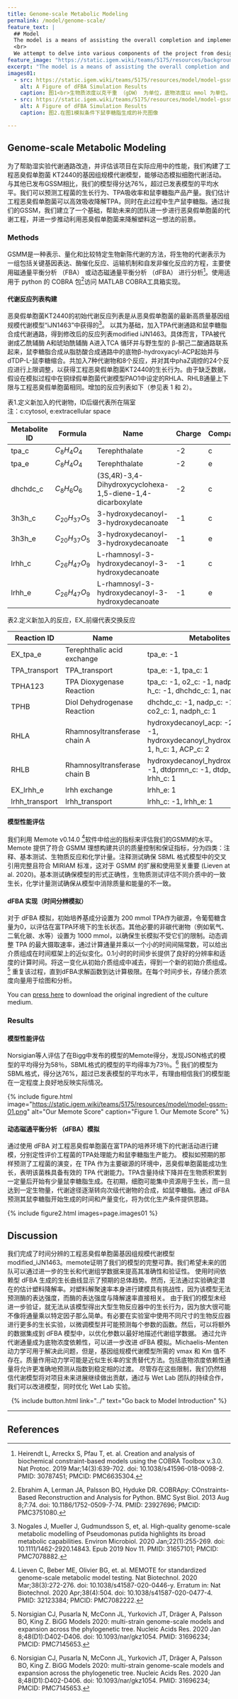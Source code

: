 ```yaml
---
title: Genome-scale Metabolic Modeling
permalink: /model/genome-scale/
feature_text: |
  ## Model
  The model is a means of assisting the overall completion and implementation of a project through computational methods.
  <br>
  We attempt to delve into various components of the project from design to implementation for model construction and computation.
feature_image: "https://static.igem.wiki/teams/5175/resources/background/bg-model.jpg"
excerpt: "The model is a means of assisting the overall completion and implementation of a project through computational methods."
images01:
  - src: https://static.igem.wiki/teams/5175/resources/model/model-gssm-02.png
    alt: A Figure of dFBA Simulation Results
    caption: 图1<br>生物质浓度以克干重 （gDW） 为单位，底物浓度以 mmol 为单位。<br>模拟开始时，菌株的初始生物量为 0.1 gDW，鼠李糖脂由于生成量过少难以辨别，补充见图2
  - src: https://static.igem.wiki/teams/5175/resources/model/model-gssm-03.png
    alt: A Figure of dFBA Simulation Results
    caption: 图2.在图1模拟条件下鼠李糖脂生成的补充图像

---
```


## Genome-scale Metabolic Modeling

为了帮助湿实验代谢通路改造，并评估该项目在实际应用中的性能，我们构建了工程恶臭假单胞菌 KT2440的基因组规模代谢模型，能够动态模拟细胞代谢活动。与其他已发布GSSM相比，我们的模型得分达76%，超过已发表模型的平均水平。我们可以预测工程菌的生长行为、TPA吸收率和鼠李糖脂产品产量。我们估计工程恶臭假单胞菌可以高效吸收降解TPA，同时在此过程中生产鼠李糖脂。通过我们的GSSM，我们建立了一个基础，帮助未来的团队进一步进行恶臭假单胞菌的代谢工程，并进一步推动利用恶臭假单胞菌来降解塑料这一想法的前景。

### Methods

GSMM是一种表示、量化和比较特定生物新陈代谢的方法，将生物的代谢表示为一组包括关键基因表达、酶催化反应、运输机制和自发非催化反应的方程，主要使用磁通量平衡分析 （FBA） 或动态磁通量平衡分析 （dFBA） 进行分析[^1]。使用适用于 python 的 COBRA 包[^2]访问 MATLAB COBRA工具箱实现。

#### 代谢反应列表构建

 恶臭假单胞菌KT2440的初始代谢反应列表是从恶臭假单胞菌的最新高质量基因组规模代谢模型“iJN1463”中获得的[^3]。 以其为基础，加入TPA代谢通路和鼠李糖脂合成代谢通路，得到修改后的反应列表modified iJN1463。具体而言，TPA被代谢成乙酰辅酶 A和琥珀酰辅酶 A进入TCA 循环并与野生型的 β-酮己二酸通路联系起来，鼠李糖脂合成从脂肪酸合成通路中的底物β-hydroxyacyl-ACP起始并与dTDP-L-鼠李糖缩合。共加入7种代谢物和8个反应，并对其中phaZ调控的24个反应进行上限调整，以获得工程恶臭假单胞菌KT2440的生长行为。由于缺乏数据，假设在模拟过程中在铜绿假单胞菌代谢模型PAO1中设定的RHLA、RHLB通量上下限与工程恶臭假单胞菌相同。增加的反应列表如下（参见表 1 和 2）。

 <figcaption class="caption table_caption">表1.定义新加入的代谢物，ID后缀代表所在隔室<br>注：c:cytosol, e:extracellular space</figcaption>

 | Metabolite ID | Formula  | Name                                                       | Charge | Compartment |
| ------------- | -------- | ---------------------------------------------------------- | ------ | ----------- |
| tpa_c         | $C_8H_4O_4$   | Terephthalate                                              | -2     | c           |
| tpa_e         | $C_8H_4O_4$   | Terephthalate                                              | -2     | e           |
| dhchdc_c      | $C_8H_6O_6$   | (3S,4R)-3,4-Dihydroxycyclohexa-1,5-diene-1,4-dicarboxylate | -2     | c           |
| 3h3h_c        | $C_{20}H_{37}O_5$ | 3-hydroxydecanoyl-3-hydroxydecanoate                       | -1     | c           |
| 3h3h_e        | $C_{20}H_{37}O_5$ | 3-hydroxydecanoyl-3-hydroxydecanoate                       | -1     | e           |
| lrhh_c        | $C_{26}H_{47}O_9$ | L-rhamnosyl-3-hydroxydecanoyl-3-hydroxydecanoate           | -1     | c           |
| lrhh_e        | $C_{26}H_{47}O_9$ | L-rhamnosyl-3-hydroxydecanoyl-3-hydroxydecanoate           | -1     | e           |

<figcaption class="caption table_caption">表2.定义新加入的反应，EX_前缀代表交换反应 </figcaption>

| Reaction ID    | Name                         | Metabolites                                                  |
| -------------- | ---------------------------- | ------------------------------------------------------------ |
| EX_tpa_e       | Terephthalic acid exchange   | tpa_e: -1                                                    |
| TPA_transport  | TPA_transport                | tpa_e: -1, tpa_c: 1                                          |
| TPHA123        | TPA Dioxygenase Reaction     | tpa_c: -1, o2_c: -1, nadph_c: -1, h_c:  -1, dhchdc_c: 1, nadp_c: 1 |
| TPHB           | Diol Dehydrogenase Reaction  | dhchdc_c: -1, nadp_c: -1, dhbz_c: 1,  co2_c: 1, nadph_c: 1   |
| RHLA           | Rhamnosyltransferase chain A | hydroxydecanoyl_acp: -2, h2o_c: -1,  hydroxydecanoyl_hydroxydecanoate: 1, h_c: 1, ACP_c: 2 |
| RHLB           | Rhamnosyltransferase chain B | hydroxydecanoyl_hydroxydecanoate: -1,  dtdprmn_c: -1, dtdp_c: 1, h_c: 1, lrhh_c: 1 |
| EX_lrhh_e      | lrhh exchange                | lrhh_e: 1                                                    |
| lrhh_transport | lrhh_transport               | lrhh_c: -1, lrhh_e: 1                                        |

#### 模型性能评估

我们利用 Memote v0.14.0 [^4]软件中给出的指标来评估我们的GSMM的水平。Memote 提供了符合 GSMM 理想构建共识的质量控制和保证指标，分为四类：注释、基本测试、生物质反应和化学计量。注释测试确保 SBML 格式模型中的交叉引用完整且符合 MIRIAM 标准，这对于 GSMM 的扩展和使用至关重要 (Lieven at al. 2020)。基本测试确保模型的形式正确性，生物质测试评估不同介质中的一致生长，化学计量测试确保从模型中消除质量和能量的不一致。

#### dFBA 实现（时间分辨模拟）

对于 dFBA 模拟，初始培养基成分设置为 200 mmol TPA作为碳源，令葡萄糖含量为0，以评估在富TPA环境下的生长状态。其他必要的非碳代谢物（例如氧气、二氧化碳、水等）设置为 1000 mmol，以确保生长模拟不受它们的限制。动态调整 TPA 的最大摄取速率，通过计算通量并乘以一个小的时间间隔常数，可以给出介质组成在时间框架上的近似变化。0.1小时的时间步长提供了良好的分辨率和适度的计算时间。将这一变化从初始介质组成中减去，得到一个新的初始介质组成。[^5] 重复该过程，直到dFBA求解函数到达计算极限。在每个时间步长，存储介质浓度向量用于绘图和分析。

You can <a href="https://static.igem.wiki/teams/5175/resources/model/model-gssm-attachment-01.csv" target="_blank">press here</a> to download the original ingredient of the culture medium.

### Results

#### 模型性能评估

Norsigian等人评估了在Bigg中发布的模型的Memote得分，发现JSON格式的模型的平均得分为58％，SBML格式的模型的平均得率为73％。[^5] 我们的模型为SBML格式，得分达76%，超过已发表模型的平均水平，有理由相信我们的模型能在一定程度上良好地反映实际情况。

{% include figure.html image="https://static.igem.wiki/teams/5175/resources/model/model-gssm-01.png" alt="Our Memote Score" caption="Figure 1. Our Memote Score" %}

#### 动态磁通平衡分析 （dFBA）模拟

通过使用 dFBA 对工程恶臭假单胞菌在富TPA的培养环境下的代谢活动进行建模，分别定性评价工程菌的TPA处理能力和鼠李糖脂生产能力。
模拟如预期的那样预测了工程菌的演变，在 TPA 作为主要碳源的环境中，恶臭假单胞菌能成功生长，表明该菌株具备有效的 TPA 代谢能力。TPA含量持续下降并在生物质积累到一定量后开始有少量鼠李糖脂生成。在初期，细胞可能集中资源用于生长，而一旦达到一定生物量，代谢途径逐渐转向次级代谢物的合成，如鼠李糖脂。通过 dFBA 预测其鼠李糖脂开始生成的时间和产量变化，将为优化生产条件提供思路。

{% include figure2.html images=page.images01 %}

## Discussion

我们完成了时间分辨的工程恶臭假单胞菌基因组规模代谢模型modified_iJN1463。memote证明了我们的模型的完整可靠。我们希望未来的团队可以通过进一步的生长和代谢组学数据来提高其准确性和验证性。
使用时间依赖型 dFBA 生成的生长曲线显示了预期的总体趋势。然而，无法通过实验确定潜在的估计塑料降解率。对塑料解聚速率本身进行建模具有挑战性，因为该模型无法预测酶的表达强度，而酶的表达强度与降解速率直接相关。
由于我们的模型未经进一步验证，就无法从该模型得出大型生物反应器中的生长行为，因为放大很可能不像将通量乘以特定因子那么简单。有必要在实验室中使用不同尺寸的生物反应器进行更多的生长实验，以微调模型并可能预测每个参数的函数。然后，可以将额外的数据集成到 dFBA 模型中，以优化参数以最好地描述代谢组学数据。
通过允许代谢通量成为底物浓度依赖性，可以进一步改进 dFBA 模拟。Michaelis-Menten 动力学可用于解决此问题，但是，基因组规模代谢模型所需的 vmax 和 Km 值不存在。质量作用动力学可能是近似生长率的宝贵替代方法。包括底物浓度依赖性通量将允许更准确地预测从指数到稳定相的过渡。
尽管存在这些限制，我们仍然相信代谢模型将对项目未来进展继续做出贡献，通过与 Wet Lab 团队的持续合作，我们可以改进模型，同时优化 Wet Lab 实验。



<center>{% include button.html link="../" text="Go back to Model Introduction" %}</center>

---

## References

[^1]: Heirendt L, Arreckx S, Pfau T, et. al. Creation and analysis of biochemical constraint-based models using the COBRA Toolbox v.3.0. Nat Protoc. 2019 Mar;14(3):639-702. doi: 10.1038/s41596-018-0098-2. PMID: 30787451; PMCID: PMC6635304. 
[^2]: Ebrahim A, Lerman JA, Palsson BO, Hyduke DR. COBRApy: COnstraints-Based Reconstruction and Analysis for Python. BMC Syst Biol. 2013 Aug 8;7:74. doi: 10.1186/1752-0509-7-74. PMID: 23927696; PMCID: PMC3751080. 
[^3]: Nogales J, Mueller J, Gudmundsson S, et, al. High-quality genome-scale metabolic modelling of Pseudomonas putida highlights its broad metabolic capabilities. Environ Microbiol. 2020 Jan;22(1):255-269. doi: 10.1111/1462-2920.14843. Epub 2019 Nov 11. PMID: 31657101; PMCID: PMC7078882. 
[^4]: Lieven C, Beber ME, Olivier BG, et. al. MEMOTE for standardized genome-scale metabolic model testing. Nat Biotechnol. 2020 Mar;38(3):272-276. doi: 10.1038/s41587-020-0446-y. Erratum in: Nat Biotechnol. 2020 Apr;38(4):504. doi: 10.1038/s41587-020-0477-4. PMID: 32123384; PMCID: PMC7082222. 
[^5]: Norsigian CJ, Pusarla N, McConn JL, Yurkovich JT, Dräger A, Palsson BO, King Z. BiGG Models 2020: multi-strain genome-scale models and expansion across the phylogenetic tree. Nucleic Acids Res. 2020 Jan 8;48(D1):D402-D406. doi: 10.1093/nar/gkz1054. PMID: 31696234; PMCID: PMC7145653. 
